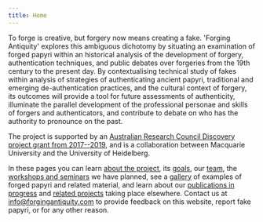 ```yaml
---
title: Home
---
```

 

To forge is creative, but forgery now means creating a fake. 'Forging Antiquity' explores this ambiguous dichotomy by situating an examination of forged papyri within an historical analysis of the development of forgery, authentication techniques, and public debates over forgeries from the 19th century to the present day. By contextualising technical study of fakes within analysis of strategies of authenticating ancient papyri, traditional and emerging de-authentication practices, and the cultural context of forgery, its outcomes will provide a tool for future assessments of authenticity, illuminate the parallel development of the professional personae and skills of forgers and authenticators, and contribute to debate on who has the authority to pronounce on the past.

The project is supported by an [Australian Research Council Discovery project grant from 2017--2019](/http://purl.org/au-research/grants/arc/DP170104196), and is a collaboration between Macquarie University and the University of Heidelberg.

In these pages you can learn [about the project](/about#about), its [goals](/about#aims), our [team](/about#team), the [workshops and seminars](/meetings) we have planned, see a [gallery](/gallery) of examples of forged papyri and related material, and learn about our [publications in progress](/research#publications) and [related projects](/research#related) taking place elsewhere. Contact us at 
<a href="mailto:info@forgingantiquity.com">info@forgingantiquity.com</a> to provide feedback on this website, report fake papyri, or for any other reason.

